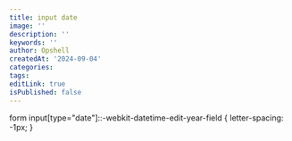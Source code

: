 ```yaml
---
title: input date
image: ''
description: ''
keywords: ''
author: Opshell
createdAt: '2024-09-04'
categories: 
tags: 
editLink: true
isPublished: false
---
```

form input[type="date"]::-webkit-datetime-edit-year-field {
    letter-spacing: -1px;
}
